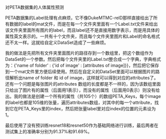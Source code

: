 对PETA数据集的人体属性预测

PETA数据集的Label处理有点麻烦，它不像DukeMTMC-relD那样直接给出了所有数据的label的mat文件，而是在每一个文件夹里面有一个Label.txt文件来给出该文件夹里面所有图片的label，而且label还不是直接用数字表示，而是用具体的属性英文表示的。一共有十个文件夹，而且每个文件夹里图片和Label的命名格式还不太一样。这就给自定义DataSet造成了一些麻烦。

我的做法是先把所有文件夹里面图片的路径存到一个数组里，把这个数组作为DataSet的一个参数。然后把每个文件夹里的Label.txt整合成一个字典，字典格式为：{'name of folder' : {'id of image' : [attributes of image]}}，然后把它保存到一个mat文件里方便后续使用。然后在自定义的DataSet里面可以根据图片的路径解析出name of folder 和 id of image，这样就可以得到对应的attributes了。还有一个问题是每张图片的attributes 数组的长度都是不一样的，因为该数组里面只给出了图片有的属性（后面用1表示），而没有的属性（后面用0表示）则没有给出。我的做法是创建一个所有的属性（共105个）的数组PETA_Keys，每个image的label也都是105维的张量，遍历attributes数组，对其中的每一个attribute，找到它在PETA_Keys里的index，然后把张量label里对应index的位置的元素设为1。

最后使用了没有预训练resnet18和resnet50作为基础网络进行训练，最后两者在测试集上的准确率分别为91.37%和91.69%。